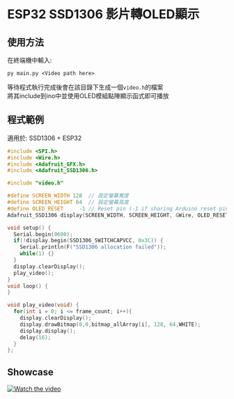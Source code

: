 # ESP32 SSD1306 影片轉OLED顯示

## 使用方法
在終端機中輸入:
```
py main.py <Video path here>
```
等待程式執行完成後會在該目錄下生成一個``video.h``的檔案 \
將其include到ino中並使用OLED模組點陣顯示函式即可播放

## 程式範例
適用於: SSD1306 + ESP32
```cpp
#include <SPI.h>
#include <Wire.h>
#include <Adafruit_GFX.h>
#include <Adafruit_SSD1306.h>

#include "video.h"

#define SCREEN_WIDTH 128  // 設定螢幕寬度
#define SCREEN_HEIGHT 64  // 設定螢幕高度
#define OLED_RESET     -1 // Reset pin (-1 if sharing Arduino reset pin)
Adafruit_SSD1306 display(SCREEN_WIDTH, SCREEN_HEIGHT, &Wire, OLED_RESET);

void setup() {
  Serial.begin(9600);
  if(!display.begin(SSD1306_SWITCHCAPVCC, 0x3C)) {
    Serial.println(F("SSD1306 allocation failed"));
    while(1) {}
  }
  display.clearDisplay();
  play_video();
}
void loop() {
}

void play_video(void) {
  for(int i = 0; i <= frame_count; i++){
    display.clearDisplay();
    display.drawBitmap(0,0,bitmap_allArray[i], 128, 64,WHITE);
    display.display();
    delay(16);
  }
};
```

## Showcase
[![Watch the video](https://img.youtube.com/vi/7NFrJarAI-o/maxresdefault.jpg)](https://youtu.be/7NFrJarAI-o)
